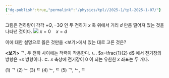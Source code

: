 ```yaml
---
{"dg-publish":true,"permalink":"/physics/tpl//2025-1/tpl-2025-1-07/"}
---
```


그림은 전하량이 각각 $+Q,-3 Q$ 인 두 전하가 $x$ 축 위에서 거리 $d$ 만큼 떨어져 있는 것을 나타낸 것이다.
![](https://cdn.mathpix.com/cropped/2025_05_26_0679df0be5a6770361d8g-4.jpg?height=211&width=976&top_left_y=468&top_left_x=239)
$x=0 \quad x=d$

이에 대한 설명으로 옳은 것만을 <보기>에서 있는 대로 고른 것은?

**<보기>**
ᄀ. 두 전하 사이에는 척력이 작용한다.
ㄴ. $x=\frac{1}{2} d$ 에서 전기장의 방향은 $+x$ 방향이다.
ㄷ. $x$ 축상에 전기장이 0 이 되는 유한한 $x$ 좌표는 두 개다.

(1) ᄀ
(2) ᄂ
(3) ᄃ
(4) ᄂ, ᄃ
(5) ᄀ, ᄂ, ᄃ
